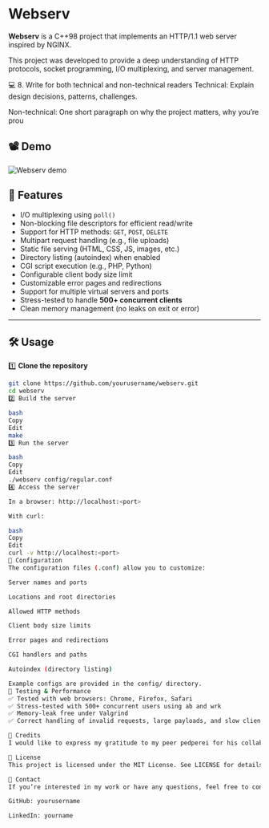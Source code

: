 # Webserv

**Webserv** is a C++98 project that implements an HTTP/1.1 web server inspired by NGINX.

This project was developed to provide a deep understanding of HTTP protocols, socket programming, I/O multiplexing, and server management.



💻 8. Write for both technical and non-technical readers
Technical: Explain design decisions, patterns, challenges.

Non-technical: One short paragraph on why the project matters, why you’re prou

## 📽 Demo

![Webserv demo](webserv_gif.gif)
## 🚀 Features

- I/O multiplexing using `poll()`
- Non-blocking file descriptors for efficient read/write
- Support for HTTP methods: `GET`, `POST`, `DELETE`
- Multipart request handling (e.g., file uploads)
- Static file serving (HTML, CSS, JS, images, etc.)
- Directory listing (autoindex) when enabled
- CGI script execution (e.g., PHP, Python)
- Configurable client body size limit
- Customizable error pages and redirections
- Support for multiple virtual servers and ports
- Stress-tested to handle **500+ concurrent clients**
- Clean memory management (no leaks on exit or error)

---

## 🛠️ Usage

1️⃣ **Clone the repository**

```bash
git clone https://github.com/yourusername/webserv.git
cd webserv
2️⃣ Build the server

bash
Copy
Edit
make
3️⃣ Run the server

bash
Copy
Edit
./webserv config/regular.conf
4️⃣ Access the server

In a browser: http://localhost:<port>

With curl:

bash
Copy
Edit
curl -v http://localhost:<port>
📝 Configuration
The configuration files (.conf) allow you to customize:

Server names and ports

Locations and root directories

Allowed HTTP methods

Client body size limits

Error pages and redirections

CGI handlers and paths

Autoindex (directory listing)

Example configs are provided in the config/ directory.
🧪 Testing & Performance
✅ Tested with web browsers: Chrome, Firefox, Safari
✅ Stress-tested with 500+ concurrent users using ab and wrk
✅ Memory-leak free under Valgrind
✅ Correct handling of invalid requests, large payloads, and slow clients

🤝 Credits
I would like to express my gratitude to my peer pedperei for his collaboration and invaluable contributions throughout this project.

📜 License
This project is licensed under the MIT License. See LICENSE for details.

💬 Contact
If you’re interested in my work or have any questions, feel free to connect:

GitHub: yourusername

LinkedIn: yourname
